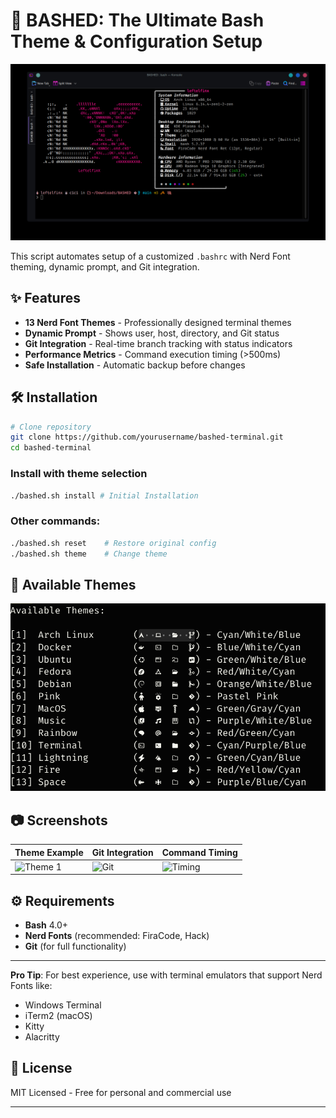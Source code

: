 # 🚀 BASHED: The Ultimate Bash Theme & Configuration Setup

![Terminal Preview](img/image.png)

This script automates setup of a customized `.bashrc` with Nerd Font theming, dynamic prompt, and Git integration.

## ✨ Features

- **13 Nerd Font Themes** - Professionally designed terminal themes
- **Dynamic Prompt** - Shows user, host, directory, and Git status
- **Git Integration** - Real-time branch tracking with status indicators
- **Performance Metrics** - Command execution timing (>500ms)
- **Safe Installation** - Automatic backup before changes

## 🛠 Installation

```bash
# Clone repository
git clone https://github.com/yourusername/bashed-terminal.git
cd bashed-terminal
```

### Install with theme selection

```bash
./bashed.sh install # Initial Installation
```

### Other commands:

```bash
./bashed.sh reset    # Restore original config
./bashed.sh theme    # Change theme
```

## 🎨 Available Themes

![list_image](/img/List.png)

## 📷 Screenshots

| Theme Example                      | Git Integration             | Command Timing                    |
| ---------------------------------- | --------------------------- | --------------------------------- |
| ![Theme 1](screenshots/theme1.png) | ![Git](screenshots/git.png) | ![Timing](screenshots/timing.png) |

## ⚙️ Requirements

- **Bash** 4.0+
- **Nerd Fonts** (recommended: FiraCode, Hack)
- **Git** (for full functionality)

---

**Pro Tip**: For best experience, use with terminal emulators that support Nerd Fonts like:

- Windows Terminal
- iTerm2 (macOS)
- Kitty
- Alacritty

## 📜 License

MIT Licensed - Free for personal and commercial use

---